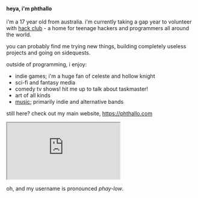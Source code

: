<div class = "post-content">
<h4>heya, i'm phthallo</h4>
<p>i'm a 17 year old from australia. i'm currently taking a gap year to volunteer with <a target="_blank" href = "https://hackclub.com">hack club</a> - a home for teenage hackers and programmers all around the world. </p>
<p>you can probably find me trying new things, building completely useless projects and going on sidequests.</p>

<p>outside of programming, i enjoy:</p>

<ul>
    <li>indie games; i'm a huge fan of celeste and hollow knight
    <li>sci-fi and fantasy media
    <li>comedy tv shows! hit me up to talk about taskmaster!
    <li>art of all kinds 
    <li><a target="_blank" href = "https://open.spotify.com/user/by9ol1keui3n1yfhqpxskyjn3">music</a>; primarily indie and alternative bands
</ul>


<p>still here? check out my main website, <a href = "https://phthallo.com">https://phthallo.com</a></p>

<div> 
    <iframe class="ifra" src ="https://webring.phthallo.com/api/widgets/0?format=image&style=text-align:center;font-family:monospace"></iframe>
</div>
<p>oh, and my username is pronounced <i>phay-low</i>.</p>

</div>